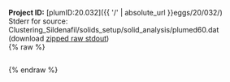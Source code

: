 **Project ID:** [plumID:20.032]({{ '/' | absolute_url }}eggs/20/032/)  
Stderr for source:  Clustering_Sildenafil/solids_setup/solid_analysis/plumed60.dat   
(download [zipped raw stdout](plumed60.dat.plumed_master.stdout.txt.zip))  
{% raw %}
<pre>
</pre>
{% endraw %}
